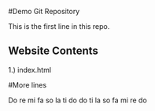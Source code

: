 #Demo Git Repository

This is the first line in this repo.


## Website Contents

1.) index.html



#More lines

Do re mi fa so la ti do
do ti la so fa mi re do
